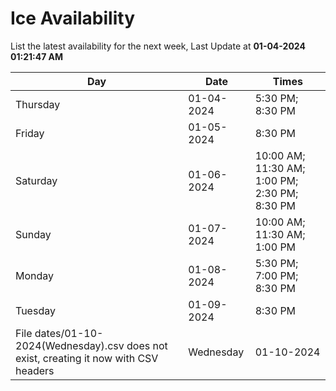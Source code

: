 # Ice Availability

List the latest availability for the next week, Last Update at **01-04-2024 01:21:47 AM**

| Day         | Date        | Times       |
| ----------- | ----------- | ----------- |
|Thursday|01-04-2024|5:30 PM; 8:30 PM|
|Friday|01-05-2024|8:30 PM|
|Saturday|01-06-2024|10:00 AM; 11:30 AM; 1:00 PM; 2:30 PM; 8:30 PM|
|Sunday|01-07-2024|10:00 AM; 11:30 AM; 1:00 PM|
|Monday|01-08-2024|5:30 PM; 7:00 PM; 8:30 PM|
|Tuesday|01-09-2024|8:30 PM|
File dates/01-10-2024(Wednesday).csv does not exist, creating it now with CSV headers |Wednesday|01-10-2024|7:00 PM; 8:30 PM|
